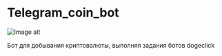 # Telegram_coin_bot
![Image alt](Black-Triangle-code/Telegram_coin_bot/cfce13b13a2a.png)

Бот для добывания криптовалюты, выполняя задания ботов dogeclick
